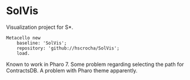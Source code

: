 # SolVis
Visualization project for S*.

```Smalltalk
Metacello new
    baseline: 'SolVis';
    repository: 'github://hscrocha/SolVis';
    load.
```

Known to work in Pharo 7. Some problem regarding selecting the path for ContractsDB. A problem with Pharo theme apparently.

